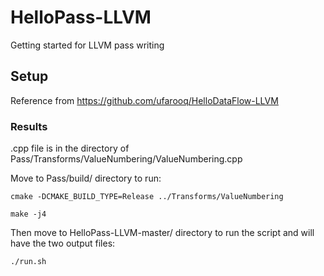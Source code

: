 # HelloPass-LLVM
Getting started for LLVM pass writing

## Setup 
Reference from https://github.com/ufarooq/HelloDataFlow-LLVM

### Results
 .cpp file is in the directory of Pass/Transforms/ValueNumbering/ValueNumbering.cpp
 
 Move to Pass/build/ directory to run: 
 
 	cmake -DCMAKE_BUILD_TYPE=Release ../Transforms/ValueNumbering
	
	make -j4
Then move to HelloPass-LLVM-master/ directory to run the script and will have the two output files:

	./run.sh
